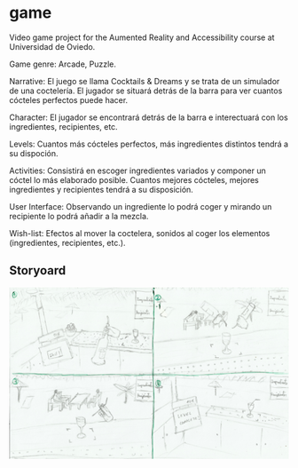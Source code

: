 # game
Video game project for the Aumented Reality and Accessibility course at Universidad de Oviedo.

Game genre: Arcade, Puzzle.

Narrative: El juego se llama Cocktails & Dreams y se trata de un simulador de una coctelería. 
El jugador se situará detrás de la barra para ver cuantos cócteles perfectos puede
hacer.

Character: El jugador se encontrará detrás de la barra e interectuará 
con los ingredientes, recipientes, etc.

Levels: Cuantos más cócteles perfectos, más ingredientes distintos tendrá a su
dispoción.

Activities: Consistirá en escoger ingredientes variados y componer un
cóctel lo más elaborado posible. Cuantos mejores cócteles, mejores
ingredientes y recipientes tendrá a su disposición.

User Interface: Observando un ingrediente lo podrá coger y mirando un
recipiente lo podrá añadir a la mezcla.

Wish-list: Efectos al mover la coctelera, sonidos al coger los elementos 
(ingredientes, recipientes, etc.).

## Storyoard
![Storyboard](/StoryBoard.jpg)
